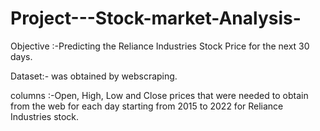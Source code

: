 # Project---Stock-market-Analysis-

Objective :-Predicting the Reliance Industries Stock Price for the next 30 days.

Dataset:- was obtained by webscraping.

columns :-Open, High, Low and Close prices that were needed to obtain from the web for each day starting from 2015 to 2022 for Reliance Industries stock.

